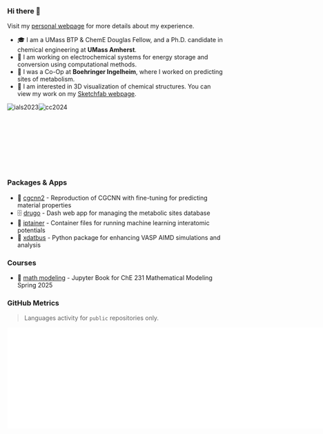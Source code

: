 ### Hi there 👋

Visit my [personal webpage](https://jcwang.org/) for more details about my experience.

- 🎓 I am a UMass BTP & ChemE Douglas Fellow, and a Ph.D. candidate in chemical engineering at **UMass Amherst**.
- 🔋 I am working on electrochemical systems for energy storage and conversion using computational methods.
- 💊 I was a Co-Op at **Boehringer Ingelheim**, where I worked on predicting sites of metabolism.
- 🥽 I am interested in 3D visualization of chemical structures. You can view my work on my [Sketchfab webpage](https://sketchfab.com/gur0bi).

<div style="display: flex; align-items: center;">
  <img height="150" alt="ials2023" src="https://jcwang.org/photo/ials2023.jpg">
  <img height="150" alt="cc2024" src="https://jcwang.org/photo/cc2024.png">
</div>

### Packages & Apps

- 🔮 [cgcnn2](https://github.com/jcwang587/cgcnn2) - Reproduction of CGCNN with fine-tuning for predicting material properties
- 🗄️ [drugo](https://github.com/jcwang587/drugo) - Dash web app for managing the metabolic sites database
- 🐳 [iptainer](https://hub.docker.com/r/jcwang587/iptainer) - Container files for running machine learning interatomic potentials
- 🚌 [xdatbus](https://github.com/jcwang587/xdatbus) - Python package for enhancing VASP AIMD simulations and analysis 

<!--
  [![Release](https://img.shields.io/github/v/release/jcwang587/xdatbus)](https://github.com/jcwang587/xdatbus/releases/latest)
  [![PyPI Downloads](https://static.pepy.tech/badge/xdatbus)](https://pepy.tech/projects/xdatbus)
-->

<!--
  [![Release](https://img.shields.io/github/v/release/jcwang587/cgcnn2)](https://github.com/jcwang587/cgcnn2/releases/latest)
  [![PyPI Downloads](https://static.pepy.tech/badge/cgcnn2)](https://pepy.tech/projects/cgcnn2)
-->

<!--
  [![Release](https://img.shields.io/github/v/release/jcwang587/drugo)](https://github.com/jcwang587/drugo/releases/latest)
  [![Heroku Status](https://img.shields.io/badge/Heroku-5A1BA9?logo=heroku)](https://drugo-a54338d8b0d8.herokuapp.com/)
-->

### Courses

- 📝 [math modeling](https://github.com/jcwang587/math-modeling) - Jupyter Book for ChE 231 Mathematical Modeling Spring 2025
  
<!--
  [![Jupyter Book Badge](https://jupyterbook.org/badge.svg)](https://jcwang.org/math-modeling/)
  [![DOI](https://zenodo.org/badge/821043229.svg)](https://doi.org/10.5281/zenodo.14303610)
-->

<!--
Here are some ideas to get you started:

- 🔭 I’m currently working on ...
- 🌱 I’m currently learning ...
- 👯 I’m looking to collaborate on ...
- 🤔 I’m looking for help with ...
- 💬 Ask me about ...
- 📫 How to reach me: ...
- 😄 Pronouns: ...
- ⚡ Fun fact: ...
-->

### GitHub Metrics 

> Languages activity for `public` repositories only.

<div style="display: flex; align-items: center;">
  <img width="395" alt="languages" src="/languages.svg">
  <img width="395" alt="base" src="/base.svg">
</div>
